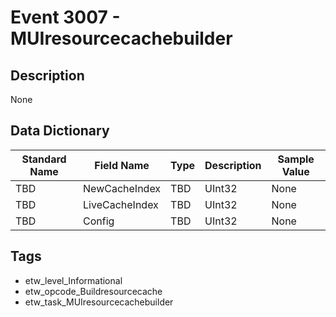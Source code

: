 # Event 3007 - MUIresourcecachebuilder

## Description
None

## Data Dictionary
|Standard Name|Field Name|Type|Description|Sample Value|
|---|---|---|---|---|
|TBD|NewCacheIndex|TBD|UInt32|None|None|
|TBD|LiveCacheIndex|TBD|UInt32|None|None|
|TBD|Config|TBD|UInt32|None|None|

## Tags
* etw_level_Informational
* etw_opcode_Buildresourcecache
* etw_task_MUIresourcecachebuilder
